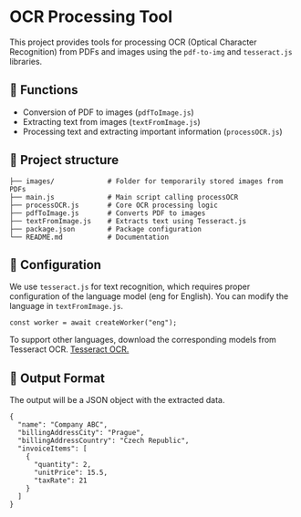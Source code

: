 # **OCR Processing Tool**

This project provides tools for processing OCR (Optical Character Recognition) from PDFs and images using the `pdf-to-img` and `tesseract.js` libraries.

## 📌 **Functions**
- Conversion of PDF to images (`pdfToImage.js`)
- Extracting text from images (`textFromImage.js`)
- Processing text and extracting important information (`processOCR.js`)


## 📂 **Project structure**
```
├── images/             # Folder for temporarily stored images from PDFs
├── main.js             # Main script calling processOCR
├── processOCR.js       # Core OCR processing logic
├── pdfToImage.js       # Converts PDF to images
├── textFromImage.js    # Extracts text using Tesseract.js
├── package.json        # Package configuration
└── README.md           # Documentation
```


## 🔧 **Configuration**
We use `tesseract.js` for text recognition, which requires proper configuration of the language model (eng for English). You can modify the language in `textFromImage.js`.
```
const worker = await createWorker("eng");
```
To support other languages, download the corresponding models from Tesseract OCR.
[Tesseract OCR.](https://github.com/tesseract-ocr/tessdata)

## 📝 **Output Format**
The output will be a JSON object with the extracted data.
```
{
  "name": "Company ABC",
  "billingAddressCity": "Prague",
  "billingAddressCountry": "Czech Republic",
  "invoiceItems": [
    {
      "quantity": 2,
      "unitPrice": 15.5,
      "taxRate": 21
    }
  ]
}
```
